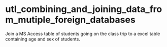 # utl_combining_and_joining_data_from_mutiple_foreign_databases
Join a MS Access table of students going on the class trip to a excel table containing age and sex of students.
